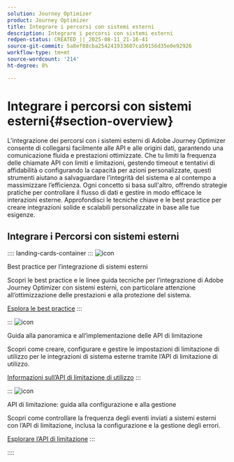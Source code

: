 ```yaml
---
solution: Journey Optimizer
product: Journey Optimizer
title: Integrare i percorsi con sistemi esterni
description: Integrare i percorsi con sistemi esterni
redpen-status: CREATED_||_2025-08-11_21-16-41
source-git-commit: 5a8ef88cba254241933607ca59156d35e0e92926
workflow-type: tm+mt
source-wordcount: '214'
ht-degree: 8%

---
```



# Integrare i percorsi con sistemi esterni{#section-overview}

L’integrazione dei percorsi con i sistemi esterni di Adobe Journey Optimizer consente di collegarsi facilmente alle API e alle origini dati, garantendo una comunicazione fluida e prestazioni ottimizzate. Che tu limiti la frequenza delle chiamate API con limiti e limitazioni, gestendo timeout e tentativi di affidabilità o configurando la capacità per azioni personalizzate, questi strumenti aiutano a salvaguardare l’integrità del sistema e al contempo a massimizzare l’efficienza. Ogni concetto si basa sull&#39;altro, offrendo strategie pratiche per controllare il flusso di dati e gestire in modo efficace le interazioni esterne. Approfondisci le tecniche chiave e le best practice per creare integrazioni solide e scalabili personalizzate in base alle tue esigenze.

## Integrare i Percorsi con sistemi esterni

:::: landing-cards-container
:::
![icon](https://cdn.experienceleague.adobe.com/icons/gear.svg)

Best practice per l’integrazione di sistemi esterni

Scopri le best practice e le linee guida tecniche per l’integrazione di Adobe Journey Optimizer con sistemi esterni, con particolare attenzione all’ottimizzazione delle prestazioni e alla protezione del sistema.

[Esplora le best practice](../using/configuration/external-systems.md)
:::

:::
![icon](https://cdn.experienceleague.adobe.com/icons/code-branch.svg)

Guida alla panoramica e all’implementazione delle API di limitazione

Scopri come creare, configurare e gestire le impostazioni di limitazione di utilizzo per le integrazioni di sistema esterne tramite l’API di limitazione di utilizzo.

[Informazioni sull’API di limitazione di utilizzo](../using/configuration/capping.md)
:::

:::
![icon](https://cdn.experienceleague.adobe.com/icons/code-branch.svg)

API di limitazione: guida alla configurazione e alla gestione

Scopri come controllare la frequenza degli eventi inviati a sistemi esterni con l’API di limitazione, inclusa la configurazione e la gestione degli errori.

[Esplorare l’API di limitazione](../using/configuration/throttling.md)
:::

::::
